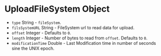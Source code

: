 # UploadFileSystem Object

* `type` String - `fileSystem`.
* `filsSystemURL` String - FileSystem url to read data for upload.
* `offset` Integer - Defaults to `0`.
* `length` Integer - Number of bytes to read from `offset`. Defaults to `0`.
* `modificationTime` Double - Last Modification time in number of seconds sine
  the UNIX epoch.
